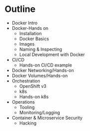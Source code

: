 # Outline
* Docker Intro
* Docker-Hands on
    * Installation
    * Docker Basics
    * Images
    * Naming & Inspecting
    * Local Development with Docker
* CI/CD
    * Hands-on CI/CD example
* Docker Networking/Hands-on
* Docker Volumes/Hands-on
* Orchestration
    * OpenShift v3
    * k8s
    * Hands-on k8s
* Operations
    * Tooling
    * Monitoring/Logging
* Container & Microservice Security
    * Hacking
